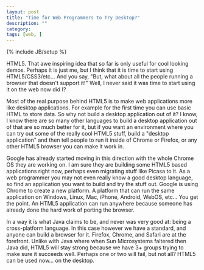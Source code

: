 ```yaml
---
layout: post
title: "Time for Web Programmers to Try Desktop?"
description: ""
category: 
tags: [web, ]
---
```

{% include JB/setup %}

HTML5. That awe inspiring idea that so far is only useful for cool looking demos. Perhaps it is just me, but I think that it is time to start using HTML5/CSS3/etc... And you say, "But, what about all the people running a browser that doesn't support it!" Well, I never said it was time to start using it on the web now did I?

Most of the real purpose behind HTML5 is to make web applications more like desktop applications. For example for the first time you can use basic HTML to store data. So why not build a desktop application out of it? I know, I know there are so many other languages to build a desktop application out of that are so much better for it, but if you want an environment where you can try out some of the really cool HTML5 stuff, build a "desktop application" and then tell people to run it inside of Chrome or Firefox, or any other HTML5 browser you can make it work in.

Google has already started moving in this direction with the whole Chrome OS they are working on. I am sure they are building some HTML5 based applications right now, perhaps even migrating stuff like Picasa to it. As a web programmer you may not even really know a good desktop language, so find an application you want to build and try the stuff out. Google is using Chrome to create a new platform. A platform that can run the same application on Windows, Linux, Mac, iPhone, Android, WebOS, etc... You get the point. An HTML5 application can run anywhere because someone has already done the hard work of porting the browser.

In a way it is what Java claims to be, and never was very good at: being a cross-platform language. In this case however we have a standard, and anyone can build a browser for it. Firefox, Chrome, and Safari are at the forefront. Unlike with Java where when Sun Microsystems faltered then Java did, HTML5 will stay strong because we have 3+ groups trying to make sure it succeeds well. Perhaps one or two will fail, but not all? HTML5 can be used now... on the desktop. 